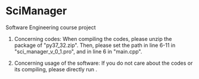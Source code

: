 # SciManager
Software Engineering course project

1. Concerning codes: When compiling the codes, please unzip the package of "py37_32.zip". Then, please set the path in line 6-11 in "sci_manager_v_0_1.pro", and in line 6 in "main.cpp".

2. Concerning usage of the software: If you do not care about the codes or its compiling, please directly run .
